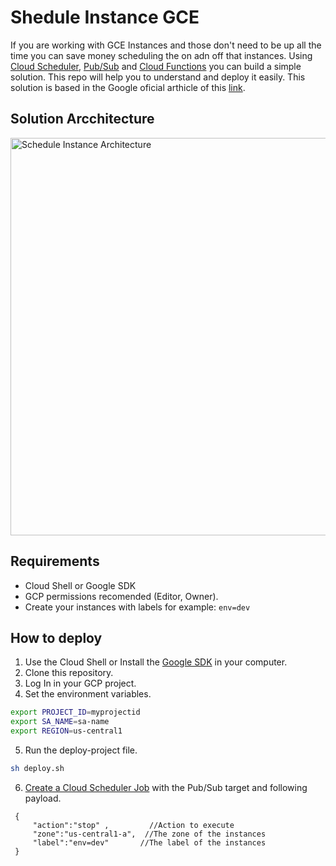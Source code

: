 # Shedule Instance GCE

If you are working with GCE Instances and those don't need to be up all the time you can save money scheduling the on adn off that instances. Using [Cloud Scheduler](https://cloud.google.com/scheduler/docs), [Pub/Sub](https://cloud.google.com/pubsub/docs/overview) and [Cloud Functions](https://cloud.google.com/functions/docs) you can build a simple solution. This repo will help you to understand and deploy it easily. This solution is based in the Google oficial arthicle of this [link](https://cloud.google.com/blog/products/storage-data-transfer/save-money-by-stopping-and-starting-compute-engine-instances-on-schedule).

## Solution Arcchitecture

<img src="https://storage.googleapis.com/gweb-cloudblog-publish/images/GCP_cloud_scheduler.max-1400x1400.png" alt="Schedule Instance Architecture" width="636"/>

## Requirements

* Cloud Shell or Google SDK
* GCP permissions recomended (Editor, Owner).
* Create your instances with labels for example: `env=dev`

## How to deploy

1. Use the Cloud Shell or Install the [Google SDK](https://cloud.google.com/sdk/docs/quickstarts) in your computer.
2. Clone this repository.
3. Log In in your GCP project.
4. Set the environment variables.

```bash
export PROJECT_ID=myprojectid
export SA_NAME=sa-name
export REGION=us-central1
```

5. Run the deploy-project file.

```bash
sh deploy.sh
```

6. [Create a Cloud Scheduler Job](https://cloud.google.com/scheduler/docs/quickstart) with the Pub/Sub target and following payload.

```text
 {
     "action":"stop" ,         //Action to execute
     "zone":"us-central1-a",  //The zone of the instances
     "label":"env=dev"       //The label of the instances
 }
```
